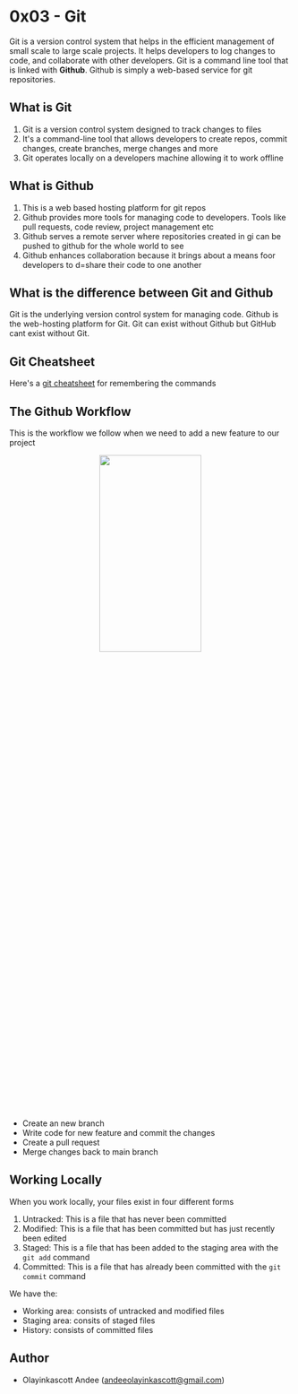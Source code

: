 # 0x03 - Git
Git is a version control system that helps in the efficient management of small scale to large scale projects. It helps developers to log changes to code, and
collaborate with other developers. Git is a command line tool that is linked with **Github**. Github is simply a web-based service for git repositories.

## What is Git
1. Git is a version control system designed to track changes to files
2. It's a command-line tool that allows developers to create repos, commit changes, create branches, merge changes and more
3. Git operates locally on a developers machine allowing it to work offline

## What is Github
1. This is a web based hosting platform for git repos
2. Github provides more tools for managing code to developers. Tools like pull requests, code review, project management etc
3. Github serves a remote  server where repositories created in gi can be pushed to github for the whole world to see
4. Github enhances collaboration because it brings about a means foor developers to d=share their code to one another

## What is the difference between Git and Github
Git is the underlying version control system for managing code. Github is the web-hosting platform for Git. Git can exist without Github but GitHub cant exist without
Git.

## Git Cheatsheet
Here's a [git cheatsheet](https://training.github.com/downloads/github-git-cheat-sheet/) for remembering the commands

## The Github Workflow
This is the workflow we follow when we need to add a new feature to our project
<p align="center">
  <img src="https://githubtraining.github.io/training-manual/img/github-workflow.png"  width="60%" height="30%" align="center">
</p>

* Create an new branch
* Write code for new feature and commit the changes
* Create a pull request
* Merge changes back to main branch

## Working Locally
When you work locally, your files exist in four different forms
1. Untracked: This is a file that has never been committed
2. Modified: This is a file that has been committed but has just recently been edited
3. Staged: This is a file that has been added to the staging area with the `git add` command
4. Committed: This is a file that has already been committed with the `git commit` command

We have the:
* Working area: consists of untracked and modified files
* Staging area: consits of staged files
* History: consists of committed files

## Author
* Olayinkascott Andee (andeeolayinkascott@gmail.com)
